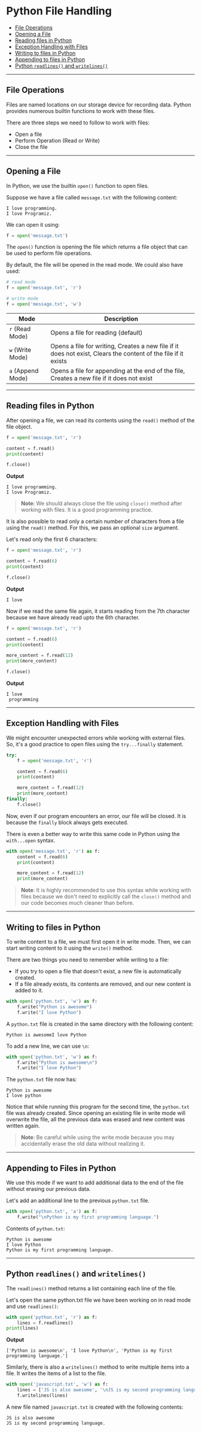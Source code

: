 # Python File Handling


- [File Operations](#file-operations)
- [Opening a File](#opening-a-file)
- [Reading files in Python](#reading-files-in-python)
- [Exception Handling with Files](#exception-handling-with-files)
- [Writing to files in Python](#writing-to-files-in-python)
- [Appending to files in Python](#appending-to-files-in-python)
- [Python `readlines()` and `writelines()`](#python-readlines-and-writelines)

---

## File Operations
Files are named locations on our storage device for recording data. Python provides numerous builtin functions to work with these files.

There are three steps we need to follow to work with files:

- Open a file
- Perform Operation (Read or Write)
- Close the file

---

## Opening a File

In Python, we use the builtin `open()` function to open files.

Suppose we have a file called `message.txt` with the following content:
```
I love programming.
I love Programiz.
```

We can open it using:

```python
f = open('message.txt')
```

The `open()` function is opening the file which returns a file object that can be used to perform file operations.

By default, the file will be opened in the read mode. We could also have used:

```python
# read mode
f = open('message.txt', 'r')

# write mode
f = open('message.txt', 'w')
```

|Mode|Description|
|---|---|
|`r` (Read Mode)|Opens a file for reading (default)|
|`w` (Write Mode)|Opens a file for writing, Creates a new file if it does not exist, Clears the content of the file if it exists|
|`a` (Append Mode)|Opens a file for appending at the end of the file, Creates a new file if it does not exist|

---

## Reading files in Python

After opening a file, we can read its contents using the `read()` method of the file object.

```python
f = open('message.txt', 'r')

content = f.read()
print(content)

f.close()
```

**Output**
```
I love programming.
I love Programiz.
```

>**Note**: We should always close the file using `close()` method after working with files. It is a good programming practice.

It is also possible to read only a certain number of characters from a file using the `read()` method.
For this, we pass an optional `size` argument.

Let's read only the first 6 characters:

```python
f = open('message.txt', 'r')

content = f.read(6)
print(content)

f.close()
```

**Output**
```
I love
```

Now if we read the same file again, it starts reading from the 7th character because we have already read upto the 6th character.

```python
f = open('message.txt', 'r')

content = f.read(6)
print(content)

more_content = f.read(12)
print(more_content)

f.close()
```

**Output**
```
I love
 programming
```

---

## Exception Handling with Files

We might encounter unexpected errors while working with external files.
So, it's a good practice to open files using the `try...finally` statement.

```python
try:
    f = open('message.txt', 'r')

    content = f.read(6)
    print(content)

    more_content = f.read(12)
    print(more_content)
finally:
    f.close()
```

Now, even if our program encounters an error, our file will be closed. It is because the `finally` block always gets executed.

There is even a better way to write this same code in Python using the `with...open` syntax.


```python
with open('message.txt', 'r') as f:
    content = f.read(6)
    print(content)

    more_content = f.read(12)
    print(more_content)
```
>**Note**: It is highly recommended to use this syntax while working with files because we don't need to explicitly call the `close()` method
> and our code becomes much cleaner than before.

---

## Writing to files in Python

To write content to a file, we must first open it in write mode. Then, we can start writing content to it using the `write()` method.

There are two things you need to remember while writing to a file:

- If you try to open a file that doesn't exist, a new file is automatically created.
- If a file already exists, its contents are removed, and our new content is added to it.


```python
with open('python.txt', 'w') as f:
    f.write("Python is awesome")
    f.write("I love Python")
```

A `python.txt` file is created in the same directory with the following content:

```
Python is awesomeI love Python
```

To add a new line, we can use `\n`:

```python
with open('python.txt', 'w') as f:
    f.write("Python is awesome\n")
    f.write("I love Python")
```

The `python.txt` file now has:

```
Python is awesome
I love python
```

Notice that while running this program for the second time, the `python.txt` file was already created.
Since opening an existing file in write mode will overwrite the file, all the previous data was erased and new content was written again.

>**Note**: Be careful while using the write mode because you may accidentally erase the old data without realizing it.

---

## Appending to Files in Python

We use this mode if we want to add additional data to the end of the file without erasing our previous data.

Let's add an additional line to the previous `python.txt` file.

```python
with open('python.txt', 'a') as f:
    f.write("\nPython is my first programming language.")
```

Contents of `python.txt`:

```
Python is awesome
I love Python
Python is my first programming language.
```

---

## Python `readlines()` and `writelines()`

The `readlines()` method returns a list containing each line of the file.

Let's open the same python.txt file we have been working on in read mode and use `readlines()`:

```python
with open('python.txt', 'r') as f:
    lines = f.readlines()
print(lines)
```

**Output**

```
['Python is awesome\n', 'I love Python\n', 'Python is my first programming language.']
```

Similarly, there is also a `writelines()` method to write multiple items into a file. It writes the items of a list to the file.

```python
with open('javascript.txt', 'w') as f:
    lines = ['JS is also awesome', '\nJS is my second programming language.']
    f.writelines(lines)
```

A new file named `javascript.txt` is created with the following contents:

```
JS is also awesome
JS is my second programming language.
```